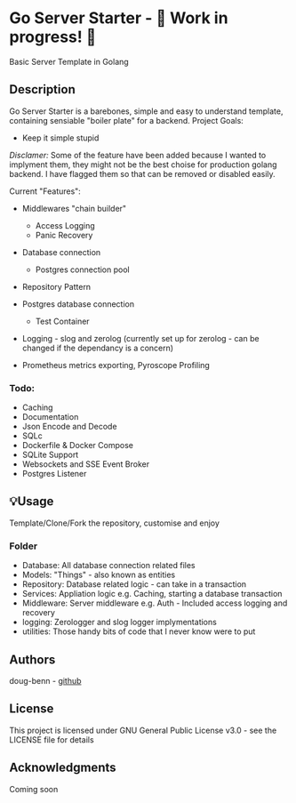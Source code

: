 # Go Server Starter - 🚨 Work in progress! 🚨

Basic Server Template in Golang

## Description

Go Server Starter is a barebones, simple and easy to understand template, containing sensiable "boiler plate" for a backend.
Project Goals:
* Keep it simple stupid

*Disclamer:* Some of the feature have been added because I wanted to implyment them, they might not be the best choise for production golang backend. I have flagged them so that can be removed or disabled easily.


Current "Features":
* Middlewares "chain builder"
  - Access Logging
  - Panic Recovery

* Database connection
  -  Postgres connection pool



* Repository Pattern
* Postgres database connection
  * Test Container
* Logging - slog and zerolog (currently set up for zerolog - can be changed if the dependancy is a concern)
* Prometheus metrics exporting, Pyroscope Profiling

### Todo:
* Caching
* Documentation
* Json Encode and Decode
* SQLc
* Dockerfile & Docker Compose
* SQLite Support
* Websockets and SSE Event Broker
* Postgres Listener

## 💡Usage
Template/Clone/Fork the repository, customise and enjoy

### Folder
- Database: All database connection related files
- Models: "Things" - also known as entities
- Repository: Database related logic - can take in a transaction
- Services: Appliation logic e.g. Caching, starting a database transaction
- Middleware: Server middleware e.g. Auth - Included access logging and recovery
- logging: Zerologger and slog logger implymentations
- utilities: Those handy bits of code that I never know were to put

## Authors

doug-benn - [github](www.github.com/doug-benn)

## License

This project is licensed under GNU General Public License v3.0 - see the LICENSE file for details

## Acknowledgments

Coming soon